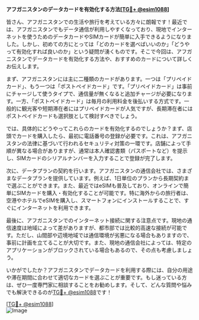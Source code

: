 **アフガニスタンのデータカードを有効化する方法[[TG💪+ @esim1088](https://t.me/s/esim1088)]**

皆さん、アフガニスタンでの生活や旅行を考えている方々に朗報です！最近では、アフガニスタンでもデータ通信が利用しやすくなっており、現地でインターネットを使うためのデータカードやSIMカードが簡単に入手できるようになりました。しかし、初めての方にとっては「どのカードを選べばいいのか」「どうやって有効化すれば良いのか」という疑問が湧くものです。そこで今回は、アフガニスタンでデータカードを有効化する方法や、おすすめのカードについて詳しくお伝えします。

まず、アフガニスタンには主に二種類のカードがあります。一つは「プリペイドカード」、もう一つは「ポストペイドカード」です。「プリペイドカード」は事前にチャージして使うタイプで、通信量が無くなると追加チャージが必要になります。一方、「ポストペイドカード」は毎月の利用料金を後払いする方式です。一般的に観光客や短期滞在者にはプリペイドカードが人気ですが、長期滞在者にはポストペイドカードも選択肢として検討すべきでしょう。

では、具体的にどうやってこれらのカードを有効化するのでしょうか？まず、店頭でカードを購入したら、最初に電話番号の登録が必要です。これは、アフガニスタンの法律に基づいて行われるセキュリティ対策の一環です。店舗によって手順が異なる場合がありますが、通常は本人確認書類（パスポートなど）を提示し、SIMカードのシリアルナンバーを入力することで登録が完了します。

次に、データプランの契約を行います。アフガニスタンの通信会社では、さまざまなデータプランを提供しています。例えば、1日単位のプランから長期契約まで選ぶことができます。また、最近ではeSIMも普及しており、オンラインで簡単にSIMカードを購入・有効化することが可能です。特に海外からの旅行者は、空港やホテルでeSIMを購入し、スマートフォンにインストールすることで、すぐにインターネットを利用できます。

最後に、アフガニスタンでのインターネット接続に関する注意点です。現地の通信速度は地域によって差がありますが、都市部では比較的高速な接続が可能です。ただし、山間部や辺境地域では通信環境が劣悪になる場合もありますので、事前に計画を立てることが大切です。また、現地の通信会社によっては、特定のアプリケーションがブロックされている場合もあるので、その点も考慮しましょう。

いかがでしたか？アフガニスタンでデータカードを利用する際には、自分の用途や滞在期間に合わせて適切なカードを選ぶことが重要です。もし迷っている方は、ぜひ一度専門家に相談することをお勧めします。そして、どんな質問や悩みでも解決できるのが[TG💪+ @esim1088](https://t.me/s/esim1088)です！

[[TG💪+ @esim1088](https://t.me/s/esim1088)]  
![Image](https://i.postimg.cc/Y0z9fWf4/image.png)